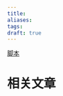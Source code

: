```yaml
---
title: 
aliases: 
tags: 
draft: true
---
```


[脚本](https://gist.github.com/observerw/c1b33f68c000c417e5b84776eddcd52a)

# 相关文章

